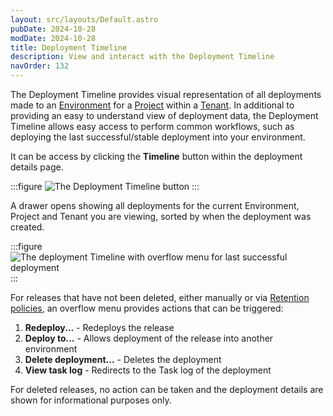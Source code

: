 ```yaml
---
layout: src/layouts/Default.astro
pubDate: 2024-10-28
modDate: 2024-10-28
title: Deployment Timeline
description: View and interact with the Deployment Timeline
navOrder: 132
---
```


The Deployment Timeline provides visual representation of all deployments made to an [Environment](/docs/infrastructure/environments) for a [Project](/docs/projects) within a [Tenant](/docs/tenants). In additional to providing an easy to understand view of deployment data, the Deployment Timeline allows easy access to perform common workflows, such as deploying the last successful/stable deployment into your environment.

It can be access by clicking the **Timeline** button within the deployment details page.

:::figure
![The Deployment Timeline button](/docs/img/releases/timeline/timeline-button.png)
:::

A drawer opens showing all deployments for the current Environment, Project and Tenant you are viewing, sorted by when the deployment was created.

:::figure
![The deployment Timeline with overflow menu for last successful deployment](/docs/img/releases/timeline/timeline.png)
:::

For releases that have not been deleted, either manually or via [Retention policies](/docs/administration/retention-policies), an overflow menu provides actions that can be triggered:

1. **Redeploy...** - Redeploys the release
2. **Deploy to...** - Allows deployment of the release into another environment
3. **Delete deployment...** - Deletes the deployment
4. **View task log** - Redirects to the Task log of the deployment

For deleted releases, no action can be taken and the deployment details are shown for informational purposes only.
